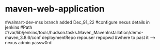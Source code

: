 # maven-web-application
#walmart-dev-mss branch added   Dec_91_22
#configure nexus details in jenkins
#Path
#/var/lib/jenkins/tools/hudson.tasks.Maven_MavenInstallation/demo-maven_3.8.6/conf
<server>
      <id>deploymentRepo</id>
      <username>repouser</username>
      <password>repopwd</password>
    </server>
#where to past it
-->
    <server>
      <id>nexus</id>
      <username>admin</username>
      <password>passw0rd</password>
    </server>
  </servers>

  <!-- mirrors
##################poll scm trigger by change in commit ID##########
Build #5 (Dec 19, 2022, 11:08:06 AM)
Add description
Changes
push (details / githubweb)
Started by an SCM change

	Revision: 05e7d9b25bb5202def325e884c64c7d253d08f9c
Repository: https://github.com/democalculus/maven-web-application.git
refs/remotes/origin/walmart-dev-mss

##################BUILD periodically this everything you have schedule build will trigger periodically###
#this is used for ongoing development
Build #6 (Dec 19, 2022, 11:11:00 AM)
Add description
No changes.
Started by timer

	Revision: 05e7d9b25bb5202def325e884c64c7d253d08f9c
Repository: https://github.com/democalculus/maven-web-application.git
refs/remotes/origin/walmart-dev-mss


#add webhook update

http://34.125.180.153:8080/github-webhook/
Build #17 (Dec 19, 2022, 11:25:17 AM)
Progress:
[cancel]
Add description
Changes
push (details / githubweb)
push (details / githubweb)
Started by GitHub push by democalculus

	Revision: 606be053b2c227d35ae69979fac4ff22efe09a53
Repository: https://github.com/democalculus/maven-web-application.git
refs/remotes/origin/walmart-dev-mss

######slack
https://slack.com  
###update
### audit trail logs ################
[root@mss-jenkins jenkins]# ls
audit_trails.log.0

Dec 19, 2022 5:10:39,644 PMFreestyle_projects » Maven_Folder » wallmart-dev-mss #12 Started by GitHub push by democalculus, Parameters:[] on node Jenkins started at 2022-12-19T17:10:08Z completed in 30917ms completed: SUCCESS
Dec 19, 2022 5:10:42,299 PM'Freestyle_projects/Maven_Folder/wallmart-qa-mss' (class hudson.model.FreeStyleProject) used credentials 'democalculus-Tom-box_creds_ID' (class com.cloudbees.plugins.credentials.impl.UsernamePasswordCredentialsImpl).
Dec 19, 2022 5:10:43,974 PMFreestyle_projects » Maven_Folder » wallmart-qa-mss #4 Started by GitHub push by democalculus, Parameters:[] on node Jenkins started at 2022-12-19T17:10:13Z completed in 30338ms completed: SUCCESS


#####SonarQube
#squ_1bd82d92f55afca8d9fff16fdb00ec42f786bd39




xapp-1-A07Q6HV4ZAT-7839656759076-b74d90b51339df47407d5ad27839fd6cc526141ff0ebfe9b382e84fe2ab374e5
  display_information:
  name: Demo App
settings:
  org_deploy_enabled: false
  socket_mode_enabled: false
  is_hosted: false
  token_rotation_enabled: false


  ##########
  xapp-1-A07Q6HV4ZAT-7839656759076-b74d90b51339df47407d5ad27839fd6cc526141ff0ebfe9b382e84fe2ab374e5






  A07QJ97FKTP


  7859931033712.7834313529941 clinediD

  03c804cc13c1ee4cae777a6d3eb89362 SECRET 
